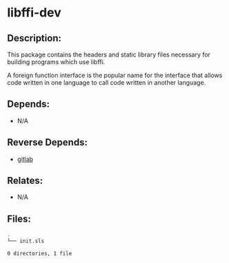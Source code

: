 # libffi-dev

## Description:

This package contains the headers and static library files necessary for building programs which use libffi.

A foreign function interface is the popular name for the interface that allows code written in one language to call code written in another language.

## Depends:

  -  N/A

## Reverse Depends:

  -  [gitlab](/salt/gitlab)

## Relates:

  -  N/A

## Files:

```bash
.
└── init.sls

0 directories, 1 file
```
